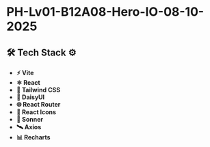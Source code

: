 # PH-Lv01-B12A08-Hero-IO-08-10-2025

## 🛠️ Tech Stack ⚙️

- **⚡️ Vite**
- **⚛️ React**
- **🎨 Tailwind CSS**
- **🌸 DaisyUI**
- **🌐 React Router**
- **💩 React Icons**
- **🫧 Sonner**
- **🛰️ Axios**
- **📊 Recharts**
